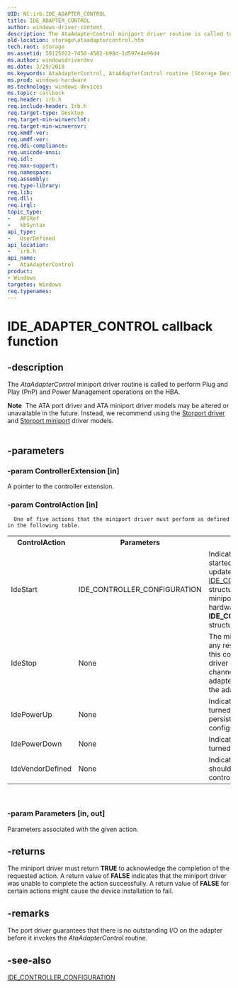 ```yaml
---
UID: NC:irb.IDE_ADAPTER_CONTROL
title: IDE_ADAPTER_CONTROL
author: windows-driver-content
description: The AtaAdapterControl miniport driver routine is called to perform Plug and Play (PnP) and Power Management operations on the HBA.Note  The ATA port driver and ATA miniport driver models may be altered or unavailable in the future.
old-location: storage\ataadaptercontrol.htm
tech.root: storage
ms.assetid: 50125022-7450-4582-b98d-1d597e4e96d4
ms.author: windowsdriverdev
ms.date: 3/29/2018
ms.keywords: AtaAdapterControl, AtaAdapterControl routine [Storage Devices], IDE_ADAPTER_CONTROL, atartns_6460976d-3415-4cda-b128-f74baefd075f.xml, irb/AtaAdapterControl, storage.ataadaptercontrol
ms.prod: windows-hardware
ms.technology: windows-devices
ms.topic: callback
req.header: irb.h
req.include-header: Irb.h
req.target-type: Desktop
req.target-min-winverclnt: 
req.target-min-winversvr: 
req.kmdf-ver: 
req.umdf-ver: 
req.ddi-compliance: 
req.unicode-ansi: 
req.idl: 
req.max-support: 
req.namespace: 
req.assembly: 
req.type-library: 
req.lib: 
req.dll: 
req.irql: 
topic_type:
-	APIRef
-	kbSyntax
api_type:
-	UserDefined
api_location:
-	irb.h
api_name:
-	AtaAdapterControl
product:
- Windows
targetos: Windows
req.typenames: 
---
```


# IDE_ADAPTER_CONTROL callback function


## -description


The <i>AtaAdapterControl</i> miniport driver routine is called to perform Plug and Play (PnP) and Power Management operations on the HBA.
<div class="alert"><b>Note</b>  The ATA port driver and ATA miniport driver models may be altered or unavailable in the future. Instead, we recommend using the <a href="https://msdn.microsoft.com/windows/hardware/drivers/storage/storport-driver">Storport driver</a> and <a href="https://msdn.microsoft.com/windows/hardware/drivers/storage/storport-miniport-drivers">Storport miniport</a> driver models.</div><div> </div>

## -parameters




### -param ControllerExtension [in]

A pointer to the controller extension.


### -param ControlAction [in]


      One of five actions that the miniport driver must perform as defined in the following table.
  

<table>
<tr>
<th>ControlAction</th>
<th>Parameters</th>
<th>Description</th>
</tr>
<tr>
<td>
IdeStart

</td>
<td>
IDE_CONTROLLER_CONFIGURATION

</td>
<td>
Indicates that the adapter is being started. The miniport driver should update the member in the <a href="https://msdn.microsoft.com/library/windows/hardware/ff559036">IDE_CONTROLLER_CONFIGURATION</a> structure. If it is required, the miniport driver could obtain its hardware resources from the <b>IDE_CONTROLLER_CONFIGURATION</b> structure.

</td>
</tr>
<tr>
<td>
IdeStop

</td>
<td>
None

</td>
<td>
The miniport driver should stop using any resources that are allocated for this controller. Be aware that the port driver guarantees that all the channels that  are exposed by the adapter are stopped before it stops the adapter.

</td>
</tr>
<tr>
<td>
IdePowerUp

</td>
<td>
None

</td>
<td>
Indicates that the adapter is being turned on. Anything that does not persist across a power cycle must be configured during IdePowerUp.  

</td>
</tr>
<tr>
<td>
IdePowerDown

</td>
<td>
None

</td>
<td>
Indicates that the adapter is being turned off.

</td>
</tr>
<tr>
<td>
IdeVendorDefined

</td>
<td>
None

</td>
<td>
Indicates that the miniport driver should perform a vendor-defined control action..

</td>
</tr>
</table>
 


### -param Parameters [in, out]

Parameters associated with the given action.


## -returns



The miniport driver must return <b>TRUE</b> to acknowledge the completion of the requested action. A return value of <b>FALSE</b> indicates that the miniport driver was unable to complete the action successfully. A return value of <b>FALSE</b> for certain actions might cause the device installation to fail.




## -remarks



The port driver guarantees that there is no outstanding I/O on the adapter before it invokes the <i>AtaAdapterControl</i> routine.




## -see-also




<a href="https://msdn.microsoft.com/library/windows/hardware/ff559036">IDE_CONTROLLER_CONFIGURATION</a>
 

 


